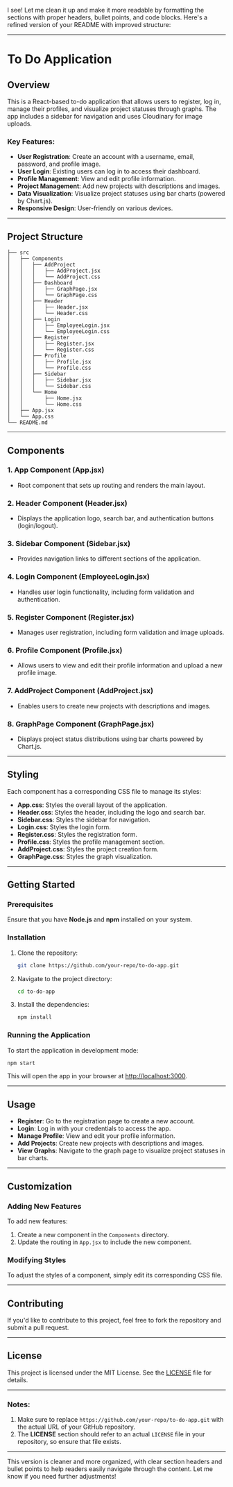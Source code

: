 I see! Let me clean it up and make it more readable by formatting the sections with proper headers, bullet points, and code blocks. Here's a refined version of your README with improved structure:

---

# To Do Application

## Overview
This is a React-based to-do application that allows users to register, log in, manage their profiles, and visualize project statuses through graphs. The app includes a sidebar for navigation and uses Cloudinary for image uploads.

### Key Features:
- **User Registration**: Create an account with a username, email, password, and profile image.
- **User Login**: Existing users can log in to access their dashboard.
- **Profile Management**: View and edit profile information.
- **Project Management**: Add new projects with descriptions and images.
- **Data Visualization**: Visualize project statuses using bar charts (powered by Chart.js).
- **Responsive Design**: User-friendly on various devices.

---

## Project Structure

```
├── src
│   ├── Components
│   │   ├── AddProject
│   │   │   ├── AddProject.jsx
│   │   │   └── AddProject.css
│   │   ├── Dashboard
│   │   │   ├── GraphPage.jsx
│   │   │   └── GraphPage.css
│   │   ├── Header
│   │   │   ├── Header.jsx
│   │   │   └── Header.css
│   │   ├── Login
│   │   │   ├── EmployeeLogin.jsx
│   │   │   └── EmployeeLogin.css
│   │   ├── Register
│   │   │   ├── Register.jsx
│   │   │   └── Register.css
│   │   ├── Profile
│   │   │   ├── Profile.jsx
│   │   │   └── Profile.css
│   │   ├── Sidebar
│   │   │   ├── Sidebar.jsx
│   │   │   └── Sidebar.css
│   │   └── Home
│   │       ├── Home.jsx
│   │       └── Home.css
│   ├── App.jsx
│   └── App.css
└── README.md
```

---

## Components

### 1. **App Component (App.jsx)**
- Root component that sets up routing and renders the main layout.

### 2. **Header Component (Header.jsx)**
- Displays the application logo, search bar, and authentication buttons (login/logout).

### 3. **Sidebar Component (Sidebar.jsx)**
- Provides navigation links to different sections of the application.

### 4. **Login Component (EmployeeLogin.jsx)**
- Handles user login functionality, including form validation and authentication.

### 5. **Register Component (Register.jsx)**
- Manages user registration, including form validation and image uploads.

### 6. **Profile Component (Profile.jsx)**
- Allows users to view and edit their profile information and upload a new profile image.

### 7. **AddProject Component (AddProject.jsx)**
- Enables users to create new projects with descriptions and images.

### 8. **GraphPage Component (GraphPage.jsx)**
- Displays project status distributions using bar charts powered by Chart.js.

---

## Styling
Each component has a corresponding CSS file to manage its styles:

- **App.css**: Styles the overall layout of the application.
- **Header.css**: Styles the header, including the logo and search bar.
- **Sidebar.css**: Styles the sidebar for navigation.
- **Login.css**: Styles the login form.
- **Register.css**: Styles the registration form.
- **Profile.css**: Styles the profile management section.
- **AddProject.css**: Styles the project creation form.
- **GraphPage.css**: Styles the graph visualization.

---

## Getting Started

### Prerequisites
Ensure that you have **Node.js** and **npm** installed on your system.

### Installation

1. Clone the repository:

   ```bash
   git clone https://github.com/your-repo/to-do-app.git
   ```

2. Navigate to the project directory:

   ```bash
   cd to-do-app
   ```

3. Install the dependencies:

   ```bash
   npm install
   ```

### Running the Application
To start the application in development mode:

```bash
npm start
```

This will open the app in your browser at [http://localhost:3000](http://localhost:3000).

---

## Usage

- **Register**: Go to the registration page to create a new account.
- **Login**: Log in with your credentials to access the app.
- **Manage Profile**: View and edit your profile information.
- **Add Projects**: Create new projects with descriptions and images.
- **View Graphs**: Navigate to the graph page to visualize project statuses in bar charts.

---

## Customization

### Adding New Features
To add new features:
1. Create a new component in the `Components` directory.
2. Update the routing in `App.jsx` to include the new component.

### Modifying Styles
To adjust the styles of a component, simply edit its corresponding CSS file.

---

## Contributing
If you'd like to contribute to this project, feel free to fork the repository and submit a pull request.

---

## License
This project is licensed under the MIT License. See the [LICENSE](LICENSE) file for details.

---

### Notes:
1. Make sure to replace `https://github.com/your-repo/to-do-app.git` with the actual URL of your GitHub repository.
2. The **LICENSE** section should refer to an actual `LICENSE` file in your repository, so ensure that file exists.

---

This version is cleaner and more organized, with clear section headers and bullet points to help readers easily navigate through the content. Let me know if you need further adjustments!